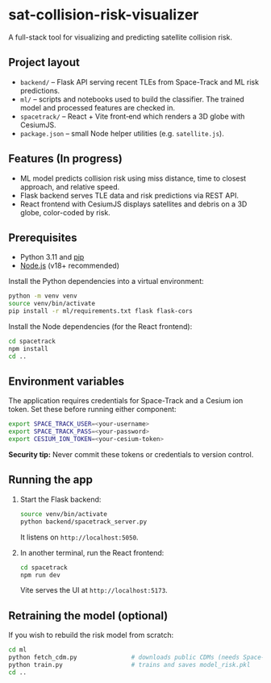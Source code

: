 # sat-collision-risk-visualizer

A full-stack tool for visualizing and predicting satellite collision risk.

## Project layout

- `backend/` – Flask API serving recent TLEs from Space-Track and ML risk
  predictions.
- `ml/` – scripts and notebooks used to build the classifier. The trained
  model and processed features are checked in.
- `spacetrack/` – React + Vite front‑end which renders a 3D globe with
  CesiumJS.
- `package.json` – small Node helper utilities (e.g. `satellite.js`).

## Features (In progress)

- ML model predicts collision risk using miss distance, time to closest approach, and relative speed.
- Flask backend serves TLE data and risk predictions via REST API.
- React frontend with CesiumJS displays satellites and debris on a 3D globe, color-coded by risk.

## Prerequisites

- Python 3.11 and [pip](https://pip.pypa.io/)
- [Node.js](https://nodejs.org/) (v18+ recommended)

Install the Python dependencies into a virtual environment:

```bash
python -m venv venv
source venv/bin/activate
pip install -r ml/requirements.txt flask flask-cors
```

Install the Node dependencies (for the React frontend):

```bash
cd spacetrack
npm install
cd ..
```

## Environment variables

The application requires credentials for Space-Track and a Cesium ion token. Set
these before running either component:

```bash
export SPACE_TRACK_USER=<your-username>
export SPACE_TRACK_PASS=<your-password>
export CESIUM_ION_TOKEN=<your-cesium-token>
```

**Security tip:** Never commit these tokens or credentials to version control.

## Running the app

1. Start the Flask backend:

   ```bash
   source venv/bin/activate
   python backend/spacetrack_server.py
   ```

   It listens on `http://localhost:5050`.

2. In another terminal, run the React frontend:

   ```bash
   cd spacetrack
   npm run dev
   ```

   Vite serves the UI at `http://localhost:5173`.

## Retraining the model (optional)

If you wish to rebuild the risk model from scratch:

```bash
cd ml
python fetch_cdm.py               # downloads public CDMs (needs Space-Track creds)
python train.py                   # trains and saves model_risk.pkl
cd ..
```
